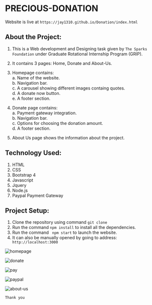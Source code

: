 # PRECIOUS-DONATION

Website is live at ```https://jay1310.github.io/Donation/index.html```


## About the Project:
1. This is a Web development and Designing task given by ```The Sparks Foundation``` under Graduate Rotational Internship Program (GRIP). 
2. It contains 3 pages: Home, Donate and About-Us.</br>
3. Homepage contains: </br>
   a. Name of the website. </br>
   b. Navigation bar.</br>
   c. A carousel showing different images containg quotes.</br>
   d. A donate now button.</br>
   e. A footer section.</br>
   
4. Donate page contains: </br>
   a. Payment gateway integration.</br>
   b. Navigation bar.</br>
   c. Options for choosing the donation amount.</br>
   d. A footer section.</br>
   
5. About Us page shows the information about the project.
 

## Technology Used:</br>
1. HTML</br>
2. CSS</br>
3. Bootstrap 4 </br>
4. Javascript </br>
5. Jquery </br>
6. Node.js </br>
7. Paypal Payment Gateway </br>

## Project Setup:
1. Clone the repository using command ```git clone```
2. Run the command ```npm install``` to install all the dependencies.
3. Run the command ``` npm start``` to launch the website.
4. It can also be manually opened by going to address:
``` http://localhost:3000```

![homepage](https://user-images.githubusercontent.com/64154442/107982187-97d03580-6fe9-11eb-882f-54fdfaeb7004.png)

![donate](https://user-images.githubusercontent.com/64154442/107982244-adddf600-6fe9-11eb-89ca-557c0486cbb5.png)

![pay](https://user-images.githubusercontent.com/64154442/107982368-ed0c4700-6fe9-11eb-8b91-c7d7434e40d5.png)

![paypal](https://user-images.githubusercontent.com/64154442/107982471-1c22b880-6fea-11eb-97ba-e6ca6111a8f6.png)

![about-us](https://user-images.githubusercontent.com/64154442/107982289-c221f300-6fe9-11eb-8d6f-99477d3e1168.png)

``` Thank you ```
